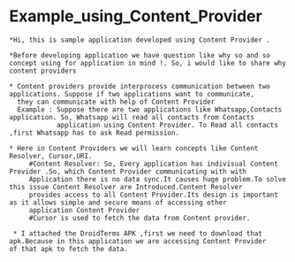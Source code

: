 # Example_using_Content_Provider

    *Hi, this is sample application developed using Content Provider . 

    *Before developing application we have question like why so and so concept using for application in mind !. So, i would like to share why content providers
    
    * Content providers provide interprocess communication between two applications. Suppose if two applications want to communicate, 
      they can communicate with help of Content Provider
      Example : Suppose there are two applications like Whatsapp,Contacts application. So, Whatsapp will read all contacts from Contacts
                application using Content Provider. To Read all contacts ,first Whatsapp has to ask Read permission.
                
    * Here in Content Providers we will learn concepts like Content Resolver, Cursor,URI.
         #Content Resolver: So, Every application has indivisual Content Provider .So, which Content Provider communicating with with
         Application there is no data sync.It causes huge problem.To solve this issue Content Resolver are Introduced.Content Resolver 
         provides access to all Content Provider.Its design is important as it allows simple and secure means of accessing other 
         application Content Provider
         #Cursor is used to fetch the data from Content provider.
     
     * I attached the DroidTerms APK ,first we need to download that apk.Because in this application we are accessing Content Provider            of that apk to fetch the data. 
    

